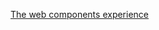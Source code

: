 [The web components experience ](https://jeremenichelli.github.io/2017/10/the-web-components-experience/)

